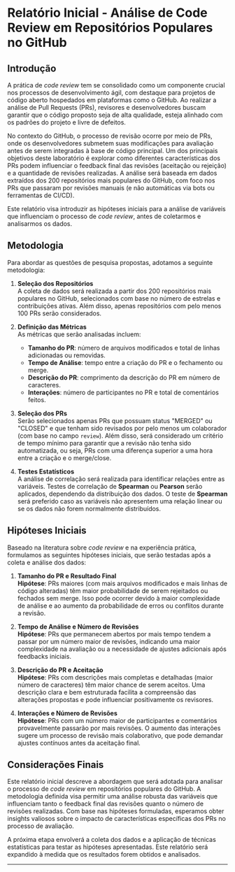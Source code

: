 # Relatório Inicial - Análise de Code Review em Repositórios Populares no GitHub

## Introdução

A prática de *code review* tem se consolidado como um componente crucial nos processos de desenvolvimento ágil, com destaque para projetos de código aberto hospedados em plataformas como o GitHub. Ao realizar a análise de Pull Requests (PRs), revisores e desenvolvedores buscam garantir que o código proposto seja de alta qualidade, esteja alinhado com os padrões do projeto e livre de defeitos.

No contexto do GitHub, o processo de revisão ocorre por meio de PRs, onde os desenvolvedores submetem suas modificações para avaliação antes de serem integradas à base de código principal. Um dos principais objetivos deste laboratório é explorar como diferentes características dos PRs podem influenciar o feedback final das revisões (aceitação ou rejeição) e a quantidade de revisões realizadas. A análise será baseada em dados extraídos dos 200 repositórios mais populares do GitHub, com foco nos PRs que passaram por revisões manuais (e não automáticas via bots ou ferramentas de CI/CD).

Este relatório visa introduzir as hipóteses iniciais para a análise de variáveis que influenciam o processo de *code review*, antes de coletarmos e analisarmos os dados.

## Metodologia

Para abordar as questões de pesquisa propostas, adotamos a seguinte metodologia:

1. **Seleção dos Repositórios**  
   A coleta de dados será realizada a partir dos 200 repositórios mais populares no GitHub, selecionados com base no número de estrelas e contribuições ativas. Além disso, apenas repositórios com pelo menos 100 PRs serão considerados.

2. **Definição das Métricas**  
   As métricas que serão analisadas incluem:
   - **Tamanho do PR**: número de arquivos modificados e total de linhas adicionadas ou removidas.
   - **Tempo de Análise**: tempo entre a criação do PR e o fechamento ou merge.
   - **Descrição do PR**: comprimento da descrição do PR em número de caracteres.
   - **Interações**: número de participantes no PR e total de comentários feitos.

3. **Seleção dos PRs**  
   Serão selecionados apenas PRs que possuam status "MERGED" ou "CLOSED" e que tenham sido revisados por pelo menos um colaborador (com base no campo `review`). Além disso, será considerado um critério de tempo mínimo para garantir que a revisão não tenha sido automatizada, ou seja, PRs com uma diferença superior a uma hora entre a criação e o merge/close.

4. **Testes Estatísticos**  
   A análise de correlação será realizada para identificar relações entre as variáveis. Testes de correlação de **Spearman** ou **Pearson** serão aplicados, dependendo da distribuição dos dados. O teste de **Spearman** será preferido caso as variáveis não apresentem uma relação linear ou se os dados não forem normalmente distribuídos.

## Hipóteses Iniciais

Baseado na literatura sobre *code review* e na experiência prática, formulamos as seguintes hipóteses iniciais, que serão testadas após a coleta e análise dos dados:

1. **Tamanho do PR e Resultado Final**  
   **Hipótese**: PRs maiores (com mais arquivos modificados e mais linhas de código alteradas) têm maior probabilidade de serem rejeitados ou fechados sem merge. Isso pode ocorrer devido à maior complexidade de análise e ao aumento da probabilidade de erros ou conflitos durante a revisão.

2. **Tempo de Análise e Número de Revisões**  
   **Hipótese**: PRs que permanecem abertos por mais tempo tendem a passar por um número maior de revisões, indicando uma maior complexidade na avaliação ou a necessidade de ajustes adicionais após feedbacks iniciais.

3. **Descrição do PR e Aceitação**  
   **Hipótese**: PRs com descrições mais completas e detalhadas (maior número de caracteres) têm maior chance de serem aceitos. Uma descrição clara e bem estruturada facilita a compreensão das alterações propostas e pode influenciar positivamente os revisores.

4. **Interações e Número de Revisões**  
   **Hipótese**: PRs com um número maior de participantes e comentários provavelmente passarão por mais revisões. O aumento das interações sugere um processo de revisão mais colaborativo, que pode demandar ajustes contínuos antes da aceitação final.

## Considerações Finais

Este relatório inicial descreve a abordagem que será adotada para analisar o processo de *code review* em repositórios populares do GitHub. A metodologia definida visa permitir uma análise robusta das variáveis que influenciam tanto o feedback final das revisões quanto o número de revisões realizadas. Com base nas hipóteses formuladas, esperamos obter insights valiosos sobre o impacto de características específicas dos PRs no processo de avaliação.

A próxima etapa envolverá a coleta dos dados e a aplicação de técnicas estatísticas para testar as hipóteses apresentadas. Este relatório será expandido à medida que os resultados forem obtidos e analisados.

---
